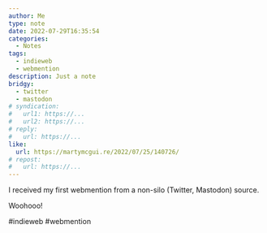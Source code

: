 ```yaml
---
author: Me
type: note
date: 2022-07-29T16:35:54
categories:
  - Notes
tags:
  - indieweb
  - webmention
description: Just a note
bridgy:
  - twitter
  - mastodon
# syndication:
#   url1: https://...
#   url2: https://...
# reply:
#   url: https://...
like:
  url: https://martymcgui.re/2022/07/25/140726/
# repost:
#   url: https://...
---
```


I received my first webmention from a non-silo (Twitter, Mastodon) source.

Woohooo!

#indieweb #webmention
